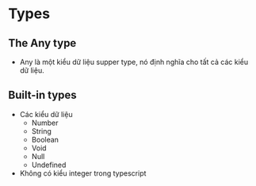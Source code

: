 # Types

## The Any type
* Any là một kiểu dữ liệu supper type, nó định nghĩa cho tất cả các kiểu dữ liệu.

## Built-in types
* Các kiểu dữ liệu
    * Number
    * String
    * Boolean
    * Void
    * Null
    * Undefined
* Không có kiểu integer trong typescript
